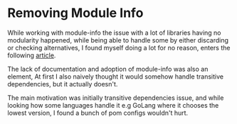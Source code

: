 # Removing Module Info

While working with module-info the issue with a lot of libraries having no modularity happened, while being able to
handle some by either discarding or checking alternatives, I found myself doing a lot for no reason, enters the
following [article](https://changenode.com/fomo-java-modules/).

The lack of documentation and adoption of module-info was also an element, At first I also naively thought it would
somehow handle transitive dependencies, but it actually doesn't.

The main motivation was initially transitive dependencies issue, and while looking how some languages handle it e.g
GoLang where it chooses the lowest version, I found a bunch of pom configs wouldn't hurt.

